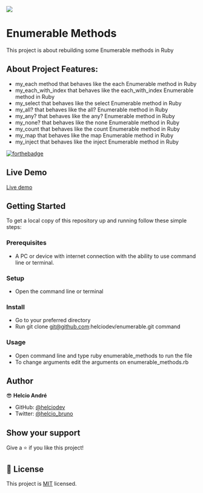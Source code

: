 ![](https://img.shields.io/badge/Microverse-blueviolet)


# Enumerable Methods
This project is about rebuilding some Enumerable methods in Ruby

## About Project Features:
- my_each method that behaves like the each Enumerable method in Ruby
- my_each_with_index that behaves like the each_with_index Enumerable method in Ruby
- my_select that behaves like the select Enumerable method in Ruby
- my_all? that behaves like the all? Enumerable method in Ruby
- my_any? that behaves like the any? Enumerable method in Ruby
- my_none? that behaves like the none Enumerable method in Ruby
- my_count that behaves like the count Enumerable method in Ruby
- my_map that behaves like the map Enumerable method in Ruby
- my_inject that behaves like the inject Enumerable method in Ruby


[![forthebadge](https://forthebadge.com/images/badges/made-with-ruby.svg)](https://forthebadge.com)

## Live Demo
[Live demo](https://repl.it/@helciodev/TroubledBelovedObjectmodel#main.rb)

## Getting Started

To get a local copy of this repository up and running follow these simple steps:

### Prerequisites

- A PC or device with internet connection with the ability to use command line  or terminal.

### Setup

- Open the command line  or terminal

### Install

- Go to your preferred directory
- Run git clone git@github.com:helciodev/enumerable.git command

### Usage

- Open command line and type ruby enumerable_methods to run the file
- To change arguments edit the arguments on enumerable_methods.rb

## Author

😎 **Helcio André**

- GitHub: [@helciodev](https://github.com/helciodev)
- Twitter: [@helcio_bruno](https://twitter.com/helcio_bruno)

## Show your support

Give a ⭐️ if you like this project!

## 📝 License

This project is [MIT](https://choosealicense.com/licenses/mit/) licensed.


